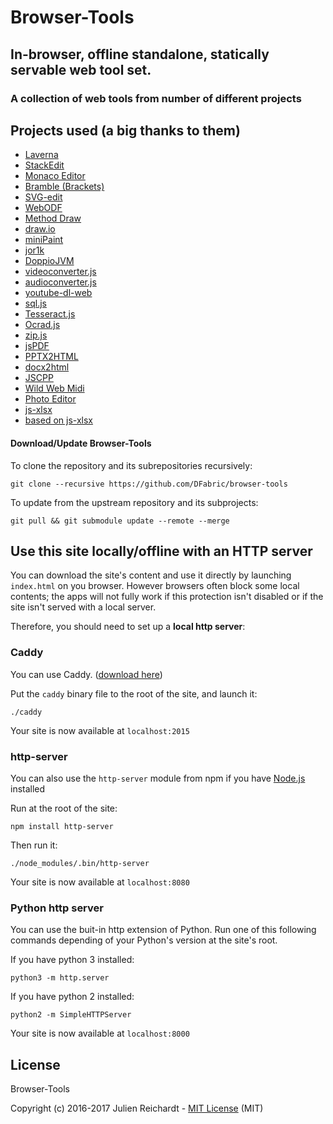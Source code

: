 # Browser-Tools

## In-browser, offline standalone, statically servable web tool set.

### A collection of web tools from number of different projects

## Projects used (a big thanks to them)

 - [Laverna](https://laverna.cc)
 - [StackEdit](https://github.com/benweet/stackedit)
 - [Monaco Editor](https://github.com/Microsoft/monaco-editor)
 - [Bramble (Brackets)](https://github.com/mozilla/brackets)
 - [SVG-edit](https://github.com/SVG-Edit/svgedit)
 - [WebODF](http://www.webodf.org)
 - [Method Draw](https://github.com/duopixel/Method-Draw)
 - [draw.io](https://www.draw.io)
 - [miniPaint](https://github.com/viliusle/miniPaint)
 - [jor1k](https://github.com/s-macke/jor1k)
 - [DoppioJVM](https://plasma-umass.github.io/doppio-demo)
 - [videoconverter.js](https://github.com/bgrins/videoconverter.js)
 - [audioconverter.js](https://github.com/sopel39/audioconverter.js)
 - [youtube-dl-web](https://github.com/jaimeMF/youtube-dl-web)
 - [sql.js](https://github.com/kripken/sql.js)
 - [Tesseract.js](http://tesseract.projectnaptha.com)
 - [Ocrad.js](https://github.com/antimatter15/ocrad.js)
 - [zip.js](https://github.com/gildas-lormeau/zip.js)
 - [jsPDF](https://github.com/MrRio/jsPDF)
 - [PPTX2HTML](https://github.com/g21589/PPTX2HTML)
 - [docx2html](https://github.com/lalalic/docx2html)
 - [JSCPP](https://github.com/felixhao28/JSCPP)
 - [Wild Web Midi](https://github.com/zz85/wild-web-midi)
 - [Photo Editor](https://github.com/fengyuanchen/photo-editor)
 - [js-xlsx](https://github.com/protobi/js-xlsx)
  - [based on js-xlsx](https://github.com/SheetJS/js-xlsx)


#### Download/Update Browser-Tools

To clone the repository and its subrepositories recursively:

`git clone --recursive https://github.com/DFabric/browser-tools`


To update from the upstream repository and its subprojects:

`git pull && git submodule update --remote --merge`

## Use this site locally/offline with an HTTP server

You can download the site's content and use it directly by launching `index.html` on you browser. However browsers often block some local contents; the apps will not fully work if this protection isn't disabled or if the site isn't served with a local server.

Therefore, you should need to set up a **local http server**:

### Caddy

You can use Caddy. ([download here](https://caddyserver.com/download))

Put the `caddy` binary file to the root of the site, and launch it:

`./caddy`

Your site is now available at `localhost:2015`

### http-server

You can also use the `http-server` module from npm if you have [Node.js](https://nodejs.org) installed

Run at the root of the site:

`npm install http-server`

Then run it:

`./node_modules/.bin/http-server`

Your site is now available at `localhost:8080`

### Python http server

You can use the buit-in http extension of Python. Run one of this following commands depending of your Python's version at the site's root.

If you have python 3 installed:

`python3 -m http.server`

If you have python 2 installed:

`python2 -m SimpleHTTPServer`

Your site is now available at `localhost:8000`

## License

Browser-Tools

Copyright (c) 2016-2017 Julien Reichardt - [MIT License](http://opensource.org/licenses/MIT) (MIT)
